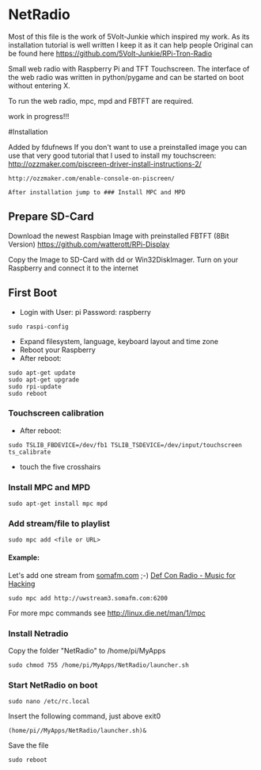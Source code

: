 NetRadio
==============

Most of this file is the work of 5Volt-Junkie which inspired my work.
As its installation tutorial is well written I keep it as it can help people
Original can be found here https://github.com/5Volt-Junkie/RPi-Tron-Radio

Small web radio with Raspberry Pi and TFT Touchscreen. The interface of the web radio was written in python/pygame and can be started on boot without entering X.

To run the web radio, mpc, mpd and FBTFT are required.



work in progress!!!

#Installation

Added by fdufnews
    If you don't want to use a preinstalled image you can use that very good tutorial that I used to install my touchscreen:
    http://ozzmaker.com/piscreen-driver-install-instructions-2/
    
    http://ozzmaker.com/enable-console-on-piscreen/
    
    After installation jump to ### Install MPC and MPD


## Prepare SD-Card
Download the newest Raspbian Image with preinstalled FBTFT (8Bit Version) https://github.com/watterott/RPi-Display


Copy the Image to SD-Card with dd or Win32DiskImager.
Turn on your Raspberry and connect it to the internet

## First Boot

* Login with 
User: pi
Password: raspberry

```
sudo raspi-config
```
* Expand filesystem, language, keyboard layout and time zone
* Reboot your Raspberry
* After reboot:
```
sudo apt-get update
sudo apt-get upgrade
sudo rpi-update
sudo reboot
```
### Touchscreen calibration
* After reboot:
```
sudo TSLIB_FBDEVICE=/dev/fb1 TSLIB_TSDEVICE=/dev/input/touchscreen ts_calibrate
```
* touch the five crosshairs

### Install MPC and MPD
```
sudo apt-get install mpc mpd
```
### Add stream/file to playlist
```
sudo mpc add <file or URL>
```
#### Example: 
Let's add one stream from [somafm.com](http://uwstream3.somafm.com:6200) ;-)
[Def Con Radio - Music for Hacking](http://somafm.com/defcon/)
```
sudo mpc add http://uwstream3.somafm.com:6200
```
For more mpc commands see http://linux.die.net/man/1/mpc

### Install Netradio
Copy the folder "NetRadio" to /home/pi/MyApps

```
sudo chmod 755 /home/pi/MyApps/NetRadio/launcher.sh
```

### Start NetRadio on boot
```
sudo nano /etc/rc.local
```
Insert the following command, just above exit0
```
(home/pi//MyApps/NetRadio/launcher.sh)&
```
Save the file

```
sudo reboot
```

